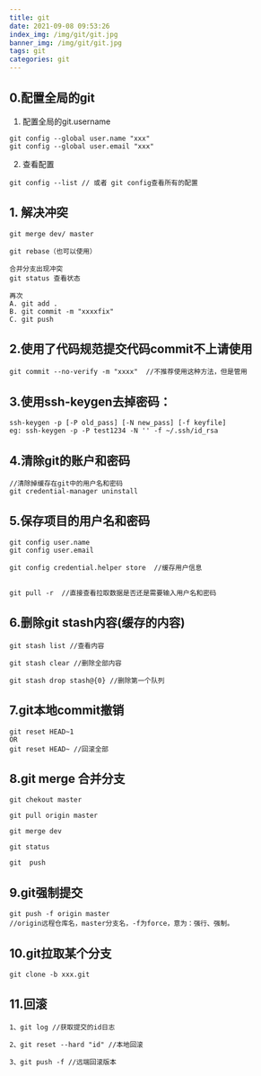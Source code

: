 ```yaml
---
title: git
date: 2021-09-08 09:53:26
index_img: /img/git/git.jpg
banner_img: /img/git/git.jpg
tags: git
categories: git
---
```


## 0.配置全局的git

1. 配置全局的git.username
```
git config --global user.name "xxx"
git config --global user.email "xxx"
```
2. 查看配置
```
git config --list // 或者 git config查看所有的配置
```
<!-- more -->

## 1. 解决冲突
```
git merge dev/ master

git rebase（也可以使用）

合并分支出现冲突
git status 查看状态

再次
A. git add .
B. git commit -m "xxxxfix"
C. git push
```


## 2.使用了代码规范提交代码commit不上请使用
```
git commit --no-verify -m "xxxx"  //不推荐使用这种方法，但是管用
```


## 3.使用ssh-keygen去掉密码：
```
ssh-keygen -p [-P old_pass] [-N new_pass] [-f keyfile]
eg: ssh-keygen -p -P test1234 -N '' -f ~/.ssh/id_rsa
```


## 4.清除git的账户和密码
```
//清除掉缓存在git中的用户名和密码
git credential-manager uninstall
```


## 5.保存项目的用户名和密码
```
git config user.name
git config user.email

git config credential.helper store  //缓存用户信息


git pull -r  //直接查看拉取数据是否还是需要输入用户名和密码

```
## 6.删除git stash内容(缓存的内容)
```
git stash list //查看内容

git stash clear //删除全部内容

git stash drop stash@{0} //删除第一个队列

```
## 7.git本地commit撤销
```
git reset HEAD~1
OR
git reset HEAD~ //回滚全部
```
## 8.git merge 合并分支
```
git chekout master

git pull origin master

git merge dev

git status

git  push
```
## 9.git强制提交
```
git push -f origin master  
//origin远程仓库名，master分支名，-f为force，意为：强行、强制。
```

## 10.git拉取某个分支
```
git clone -b xxx.git
```

## 11.回滚
```
1、git log //获取提交的id日志

2、git reset --hard "id" //本地回滚

3、git push -f //远端回滚版本
```